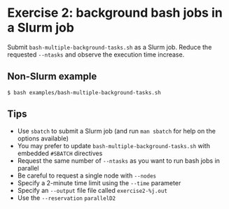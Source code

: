 # Exercise 2: background bash jobs in a Slurm job

Submit `bash-multiple-background-tasks.sh` as a Slurm job. Reduce the
requested `--ntasks` and observe the execution time increase.


## Non-Slurm example

    $ bash examples/bash-multiple-background-tasks.sh

## Tips

* Use `sbatch` to submit a Slurm job (and run `man sbatch` for help on
  the options available)
* You may prefer to update `bash-multiple-background-tasks.sh` with
  embedded `#SBATCH` directives
* Request the same number of `--ntasks` as you want to run bash jobs
  in parallel
* Be careful to request a single node with `--nodes`
* Specify a 2-minute time limit using the `--time` parameter
* Specify an `--output` file file called `exercise2-%j.out`
* Use the `--reservation` `parallelD2`
